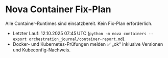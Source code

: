 # Nova Container Fix-Plan

Alle Container-Runtimes sind einsatzbereit. Kein Fix-Plan erforderlich.

* Letzter Lauf: 12.10.2025 07:45 UTC (`python -m nova containers --export orchestration_journal/container-report.md`).
* Docker- und Kubernetes-Prüfungen melden ✅ „ok“ inklusive Versionen und Kubeconfig-Nachweis.
